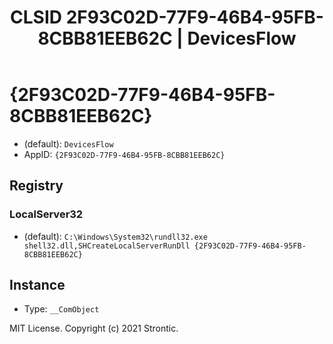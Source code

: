 ﻿---
title: "CLSID 2F93C02D-77F9-46B4-95FB-8CBB81EEB62C | DevicesFlow"
excerpt: What is COM-Object CLSID 2F93C02D-77F9-46B4-95FB-8CBB81EEB62C?
---

# {2F93C02D-77F9-46B4-95FB-8CBB81EEB62C}

* (default): `DevicesFlow`
* AppID: `{2F93C02D-77F9-46B4-95FB-8CBB81EEB62C}`

## Registry


### LocalServer32

* (default): `C:\Windows\System32\rundll32.exe shell32.dll,SHCreateLocalServerRunDll {2F93C02D-77F9-46B4-95FB-8CBB81EEB62C}`

## Instance

* Type: `__ComObject`

MIT License. Copyright (c) 2021 Strontic.


